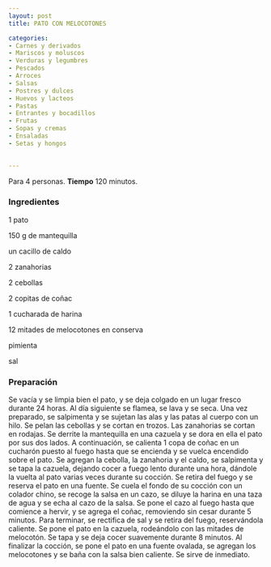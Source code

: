 ```yaml
---
layout: post
title: PATO CON MELOCOTONES

categories:
- Carnes y derivados
- Mariscos y moluscos
- Verduras y legumbres
- Pescados
- Arroces
- Salsas
- Postres y dulces
- Huevos y lacteos
- Pastas
- Entrantes y bocadillos
- Frutas
- Sopas y cremas
- Ensaladas
- Setas y hongos
 

---
```

Para 4 personas.
<b>Tiempo</b> 120 minutos.

<h3>Ingredientes</h3>

1 pato

150 g de mantequilla

un cacillo de caldo

2 zanahorias

2 cebollas

2 copitas de coñac

1 cucharada de harina

12 mitades de melocotones en conserva

pimienta

sal

<h3>Preparación</h3>

Se vacía y se limpia bien el pato, y se deja colgado en un lugar fresco durante 24 horas. Al día siguiente se flamea, se lava y se seca. Una vez preparado, se salpimenta y se sujetan las alas y las patas al cuerpo con un hilo. Se pelan las cebollas y se cortan en trozos. Las zanahorias se cortan en rodajas. Se derrite la mantequilla en una cazuela y se dora en ella el pato por sus dos lados. A continuación, se calienta 1 copa de coñac en un cucharón puesto al fuego hasta que se encienda y se vuelca encendido sobre el pato. Se agregan la cebolla, la zanahoria y el caldo, se salpimenta y se tapa la cazuela, dejando cocer a fuego lento durante una hora, dándole la vuelta al pato varias veces durante su cocción. Se retira del fuego y se reserva el pato en una fuente. Se cuela el fondo de su cocción con un colador chino, se recoge la salsa en un cazo, se diluye la harina en una taza de agua y se echa al cazo de la salsa. Se pone el cazo al fuego hasta que comience a hervir, y se agrega el coñac, removiendo sin cesar durante 5 minutos. Para terminar, se rectifica de sal y se retira del fuego, reservándola caliente. Se pone el pato en la cazuela, rodeándolo con las mitades de melocotón. Se tapa y se deja cocer suavemente durante 8 minutos. Al finalizar la cocción, se pone el pato en una fuente ovalada, se agregan los melocotones y se baña con la salsa bien caliente. Se sirve de inmediato.

